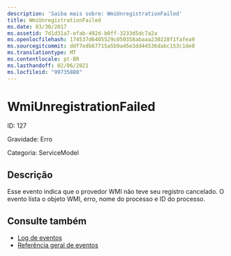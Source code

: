 ```yaml
---
description: 'Saiba mais sobre: WmiUnregistrationFailed'
title: WmiUnregistrationFailed
ms.date: 03/30/2017
ms.assetid: 7d1d31a7-efab-492d-b0ff-3233d5dc7a2a
ms.openlocfilehash: 174537d6405529c050358abaaa230228f1fafea9
ms.sourcegitcommit: ddf7edb67715a5b9a45e3dd44536dabc153c1de0
ms.translationtype: MT
ms.contentlocale: pt-BR
ms.lasthandoff: 02/06/2021
ms.locfileid: "99735888"
---
```

# <a name="wmiunregistrationfailed"></a>WmiUnregistrationFailed

ID: 127  
  
 Gravidade: Erro  
  
 Categoria: ServiceModel  
  
## <a name="description"></a>Descrição  

 Esse evento indica que o provedor WMI não teve seu registro cancelado. O evento lista o objeto WMI, erro, nome do processo e ID do processo.  
  
## <a name="see-also"></a>Consulte também

- [Log de eventos](index.md)
- [Referência geral de eventos](events-general-reference.md)
